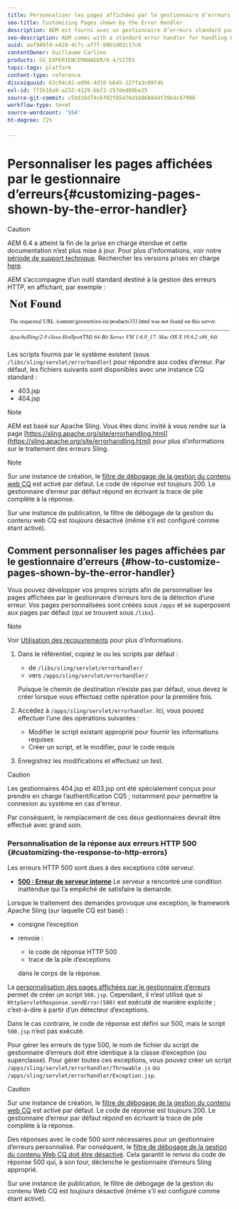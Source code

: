 ```yaml
---
title: Personnaliser les pages affichées par le gestionnaire d’erreurs
seo-title: Customizing Pages shown by the Error Handler
description: AEM est fourni avec un gestionnaire d’erreurs standard pour gérer les erreurs HTTP.
seo-description: AEM comes with a standard error handler for handling HTTP errors
uuid: aaf940fd-e428-4c7c-af7f-88b1d02c17c6
contentOwner: Guillaume Carlino
products: SG_EXPERIENCEMANAGER/6.4/SITES
topic-tags: platform
content-type: reference
discoiquuid: 63c94c82-ed96-4d10-b645-227fa3c09f4b
exl-id: f71b16a9-a233-4129-bbf2-257ded88be25
source-git-commit: c5b816d74c6f02f85476d16868844f39b4c47996
workflow-type: tm+mt
source-wordcount: '554'
ht-degree: 72%

---
```


# Personnaliser les pages affichées par le gestionnaire d’erreurs{#customizing-pages-shown-by-the-error-handler}

>[!CAUTION]
>
>AEM 6.4 a atteint la fin de la prise en charge étendue et cette documentation n’est plus mise à jour. Pour plus d’informations, voir notre [période de support technique](https://helpx.adobe.com/fr/support/programs/eol-matrix.html). Rechercher les versions prises en charge [here](https://experienceleague.adobe.com/docs/?lang=fr).

AEM s’accompagne d’un outil standard destiné à la gestion des erreurs HTTP, en affichant, par exemple :

![chlimage_1-67](assets/chlimage_1-67.png)

Les scripts fournis par le système existent (sous `/libs/sling/servlet/errorhandler`) pour répondre aux codes d’erreur. Par défaut, les fichiers suivants sont disponibles avec une instance CQ standard :

* 403.jsp
* 404.jsp

>[!NOTE]
>
>AEM est basé sur Apache Sling. Vous êtes donc invité à vous rendre sur la page [https://sling.apache.org/site/errorhandling.html](https://sling.apache.org/site/errorhandling.html) pour plus d’informations sur le traitement des erreurs Sling.

>[!NOTE]
>
>Sur une instance de création, le [filtre de débogage de la gestion du contenu web CQ](/help/sites-deploying/osgi-configuration-settings.md) est activé par défaut. Le code de réponse est toujours 200. Le gestionnaire d’erreur par défaut répond en écrivant la trace de pile complète à la réponse.
>
>Sur une instance de publication, le filtre de débogage de la gestion du contenu web CQ est *toujours* désactivé (même s’il est configuré comme étant activé).

## Comment personnaliser les pages affichées par le gestionnaire d’erreurs {#how-to-customize-pages-shown-by-the-error-handler}

Vous pouvez développer vos propres scripts afin de personnaliser les pages affichées par le gestionnaire d’erreurs lors de la détection d’une erreur. Vos pages personnalisées sont créées sous `/apps` et se superposent aux pages par défaut (qui se trouvent sous `/libs`).

>[!NOTE]
>
>Voir [Utilisation des recouvrements](/help/sites-developing/overlays.md) pour plus d’informations.

1. Dans le référentiel, copiez le ou les scripts par défaut :

   * de `/libs/sling/servlet/errorhandler/`
   * vers `/apps/sling/servlet/errorhandler/`

   Puisque le chemin de destination n’existe pas par défaut, vous devez le créer lorsque vous effectuez cette opération pour la première fois.

1. Accédez à `/apps/sling/servlet/errorhandler`. Ici, vous pouvez effectuer l’une des opérations suivantes :

   * Modifier le script existant approprié pour fournir les informations requises
   * Créer un script, et le modifier, pour le code requis

1. Enregistrez les modifications et effectuez un test.

>[!CAUTION]
>
>Les gestionnaires 404.jsp et 403.jsp ont été spécialement conçus pour prendre en charge l’authentification CQ5 ; notamment pour permettre la connexion au système en cas d&#39;erreur.
>
>Par conséquent, le remplacement de ces deux gestionnaires devrait être effectué avec grand soin.

### Personnalisation de la réponse aux erreurs HTTP 500 {#customizing-the-response-to-http-errors}

Les erreurs HTTP 500 sont dues à des exceptions côté serveur.

* **[500 : Erreur de serveur interne](https://www.w3.org/Protocols/rfc2616/rfc2616-sec10.html)**
Le serveur a rencontré une condition inattendue qui l’a empêché de satisfaire la demande.

Lorsque le traitement des demandes provoque une exception, le framework Apache Sling (sur laquelle CQ est basé) :

* consigne l’exception
* renvoie :

   * le code de réponse HTTP 500
   * trace de la pile d’exceptions

   dans le corps de la réponse.

La [personnalisation des pages affichées par le gestionnaire d’erreurs](#how-to-customize-pages-shown-by-the-error-handler) permet de créer un script `500.jsp`. Cependant, il n’est utilisé que si `HttpServletResponse.sendError(500)` est exécuté de manière explicite ; c’est-à-dire à partir d’un détecteur d’exceptions.

Dans le cas contraire, le code de réponse est défini sur 500, mais le script `500.jsp` n’est pas exécuté.

Pour gérer les erreurs de type 500, le nom de fichier du script de gestionnaire d’erreurs doit être identique à la classe d’exception (ou superclasse). Pour gérer toutes ces exceptions, vous pouvez créer un script `/apps/sling/servlet/errorhandler/Throwable.js` ou `/apps/sling/servlet/errorhandler/Exception.jsp`.

>[!CAUTION]
>
>Sur une instance de création, le [filtre de débogage de la gestion du contenu web CQ](/help/sites-deploying/osgi-configuration-settings.md) est activé par défaut. Le code de réponse est toujours 200. Le gestionnaire d’erreur par défaut répond en écrivant la trace de pile complète à la réponse.
>
>Des réponses avec le code 500 sont nécessaires pour un gestionnaire d’erreurs personnalisé. Par conséquent, le [filtre de débogage de la gestion du contenu Web CQ doit être désactivé](/help/sites-deploying/osgi-configuration-settings.md). Cela garantit le renvoi du code de réponse 500 qui, à son tour, déclenche le gestionnaire d’erreurs Sling approprié.
>
>Sur une instance de publication, le filtre de débogage de la gestion du contenu Web CQ est *toujours* désactivé (même s’il est configuré comme étant activé).
